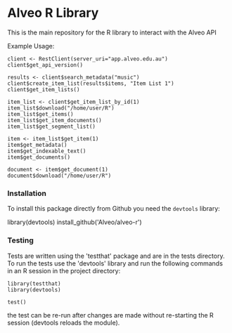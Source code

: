 Alveo R Library
=======

This is the main repository for the R library to interact with the Alveo API


Example Usage:

	client <- RestClient(server_uri="app.alveo.edu.au")
	client$get_api_version()

	results <- client$search_metadata("music")
	client$create_item_list(results$items, "Item List 1")
	client$get_item_lists()

	item_list <- client$get_item_list_by_id(1)
	item_list$download("/home/user/R")
	item_list$get_items()
	item_list$get_item_documents()
	item_list$get_segment_list()

	item <- item_list$get_item(1)
	item$get_metadata()
	item$get_indexable_text()
	item$get_documents()

	document <- item$get_document(1)
	document$download("/home/user/R")

### Installation

To install this package directly from Github you need the `devtools` library:

   library(devtools)
   install_github('Alveo/alveo-r')
   
### Testing

Tests are written using the 'testthat' package and are in the tests directory.  To run the tests use the 'devtools' library and run the following commands in an R session in the project directory:

    library(testthat)
    library(devtools)
    
    test()

the test can be re-run after changes are made without re-starting the R session (devtools reloads the module).  

